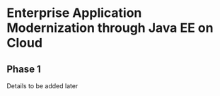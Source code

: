 # Enterprise Application Modernization through Java EE on Cloud

## Phase 1

Details to be added later
